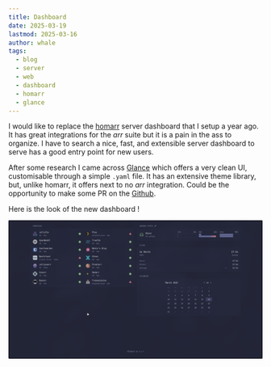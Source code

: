 ```yaml
---
title: Dashboard
date: 2025-03-19
lastmod: 2025-03-16
author: whale
tags:
  - blog
  - server
  - web
  - dashboard
  - homarr
  - glance
---
```

I would like to replace the [homarr](https://github.com/ajnart/homarr) server dashboard that I setup a year ago. It has great integrations for the *arr* suite but it is a pain in the ass to organize. I have to search a nice, fast, and extensible server dashboard to serve has a good entry point for new users.

After some research I came across [Glance](https://github.com/glanceapp/glance/) which offers a very clean UI, customisable through a simple `.yaml` file. It has an extensive theme library, but, unlike homarr, it offers next to no *arr* integration. Could be the opportunity to make some PR on the [Github](https://github.com/glanceapp/glance/).

Here is the look of the new dashboard !

![New Whale's dashboard look](/assets/images/dashboard.png)